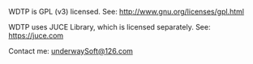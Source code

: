 WDTP is GPL (v3) licensed.
See: http://www.gnu.org/licenses/gpl.html

WDTP uses JUCE Library, which is licensed separately.
See: https://juce.com

Contact me: underwaySoft@126.com
